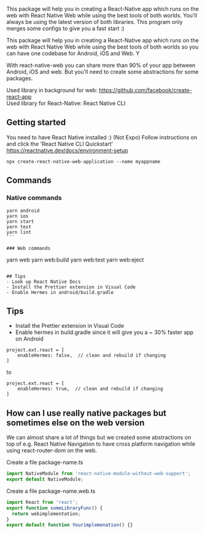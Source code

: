 This package will help you in creating a React-Native app which runs on the web with React Native Web while using the best tools of both worlds. You'll always be using the latest version of both libraries. This program only merges some configs to give you a fast start :)

This package will help you in creating a React-Native app which runs on the web with React Native Web while using the best tools of both worlds so you can have one codebase for Android, iOS and Web. Y

With react-native-web you can share more than 90% of your app between Android, iOS and web. But you'll need to create some abstractions for some packages.

Used library in background for web: https://github.com/facebook/create-react-app  
Used library for React-Native: React Native CLI

## Getting started

You need to have React Native installed :) (Not Expo)
Follow instructions on and click the 'React Native CLI Quickstart'
https://reactnative.dev/docs/environment-setup

```
npx create-react-native-web-application --name myappname
```

## Commands

### Native commands

````
yarn android
yarn ios
yarn start
yarn test
yarn lint
```

### Web commands

````

yarn web
yarn web:build
yarn web:test
yarn web:eject

```

## Tips
- Look up React Native Docs
- Install the Prettier extension in Visual Code
- Enable Hermes in android/build.gradle
```

## Tips

- Install the Prettier extension in Visual Code
- Enable hermes in build.gradle since it will give you a ~ 30% faster app on Android

```
project.ext.react = [
    enableHermes: false,  // clean and rebuild if changing
]
```

to

```
project.ext.react = [
    enableHermes: true,  // clean and rebuild if changing
]
```

## How can I use really native packages but sometimes else on the web version

We can almost share a lot of things but we created some abstractions on top of e.g. React Native Navigation to have cross platform navigation while using react-router-dom on the web.

Create a file package-name.ts

```typescript
import NativeModule from 'react-native-module-without-web-support';
export default NativeModule;
```

Create a file package-name.web.ts

```typescript
import React from 'react';
export function someLibraryFunc() {
  return webimplementation;
}
export default function Yourimplemenation() {}
```

